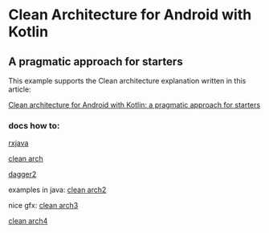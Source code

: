 # Clean Architecture for Android with Kotlin
## A pragmatic approach for starters

This example supports the Clean architecture explanation written in this article:

[Clean architecture for Android with Kotlin: a pragmatic approach for starters](https://antonioleiva.com/clean-architecture-android/)

### docs how to:

[rxjava](https://medium.com/@gabrieldemattosleon/fundamentals-of-rxjava-with-kotlin-for-absolute-beginners-3d811350b701)

[clean arch](https://fernandocejas.com/blog/engineering/2014-09-03-architecting-android-the-clean-way/)

[dagger2](https://proandroiddev.com/dagger-2-part-ii-custom-scopes-component-dependencies-subcomponents-697c1fa1cfc)

examples in java:
[clean arch2](https://github.com/android10/Android-CleanArchitecture)

nice gfx:
[clean arch3](https://github.com/Tarnak-public/AndroidCleanArchitectureDemo)

[clean arch4](https://antonioleiva.com/clean-architecture-android/)